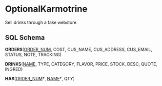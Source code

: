 # OptionalKarmotrine
Sell drinks through a fake webstore.

## SQL Schema

**ORDERS**(<ins>ORDER_NUM</ins>, COST, CUS_NAME, CUS_ADDRESS, CUS_EMAIL, STATUS, NOTE, TRACKING)

**DRINKS**(<ins>NAME</ins>, TYPE, CATEGORY, FLAVOR, PRICE, STOCK, DESC, QUOTE, INGRED)

**HAS**(<ins>ORDER_NUM</ins>&dagger;, <ins>NAME</ins>&dagger;, QTY)